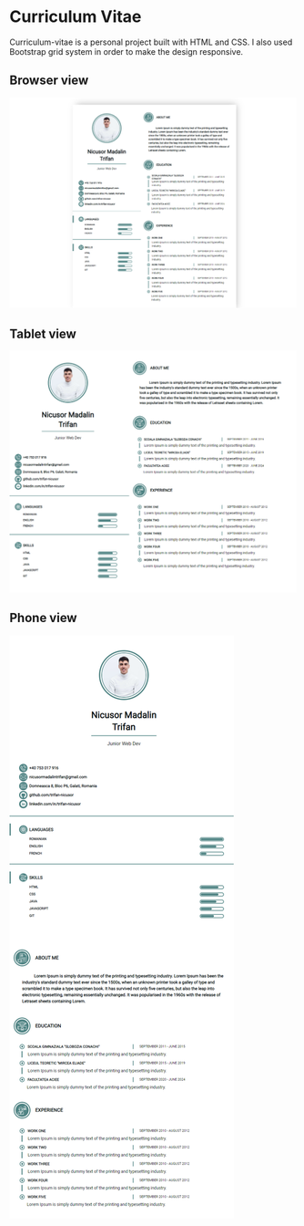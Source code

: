 # Curriculum Vitae 

Curriculum-vitae is a personal project built with HTML and CSS. I also used Bootstrap 
grid system in order to make the design responsive.


## Browser view
![browser-view](assets/readme-img/browser-view.png)

## Tablet view
![tablet-view](assets/readme-img/tablet-view.png)

## Phone view 
![phone-view](assets/readme-img/phone-view.png)